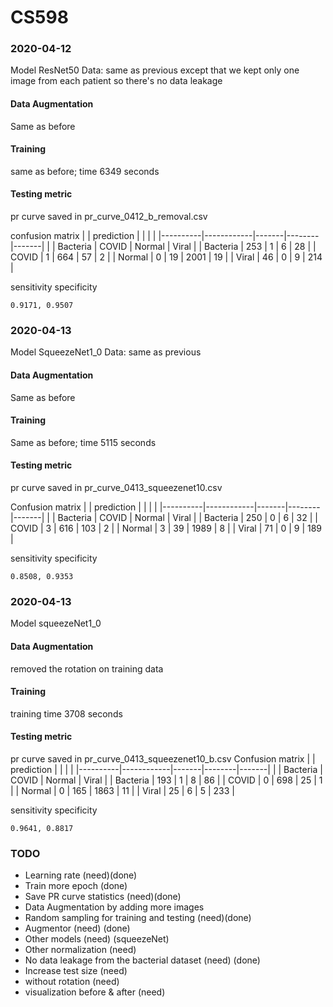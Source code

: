 # CS598

### 2020-04-12
Model ResNet50
Data: same as previous except that we kept only one image from each patient so there's no data leakage
#### Data Augmentation
Same as before
#### Training
same as before; time 6349 seconds
#### Testing metric
pr curve saved in pr_curve_0412_b_removal.csv

confusion matrix
|          | prediction |       |        |       |
|----------|------------|-------|--------|-------|
|          | Bacteria   | COVID | Normal | Viral |
| Bacteria | 253        | 1     | 6      | 28    |
| COVID    | 1          | 664   | 57     | 2     |
| Normal   | 0          | 19    | 2001   | 19    |
| Viral    | 46         | 0     | 9      | 214   |

sensitivity specificity
```
0.9171, 0.9507
```
### 2020-04-13
Model SqueezeNet1_0
Data: same as previous
#### Data Augmentation
Same as before
#### Training
Same as before; time 5115 seconds
#### Testing metric
pr curve saved in pr_curve_0413_squeezenet10.csv

Confusion matrix
|          | prediction |       |        |       |
|----------|------------|-------|--------|-------|
|          | Bacteria   | COVID | Normal | Viral |
| Bacteria | 250        | 0     | 6      | 32    |
| COVID    | 3          | 616   | 103    | 2     |
| Normal   | 3          | 39    | 1989   | 8     |
| Viral    | 71         | 0     | 9      | 189   |

sensitivity specificity
```
0.8508, 0.9353
```
### 2020-04-13
Model squeezeNet1_0
#### Data Augmentation
removed the rotation on training data
#### Training
training time 3708 seconds
#### Testing metric
pr curve saved in pr_curve_0413_squeezenet10_b.csv
Confusion matrix
|          | prediction |       |        |       |
|----------|------------|-------|--------|-------|
|          | Bacteria   | COVID | Normal | Viral |
| Bacteria | 193        | 1     | 8      | 86    |
| COVID    | 0          | 698   | 25     | 1     |
| Normal   | 0          | 165   | 1863   | 11    |
| Viral    | 25         | 6     | 5      | 233   |

sensitivity specificity
```
0.9641, 0.8817
```





### TODO
* Learning rate (need)(done)
* Train more epoch (done)
* Save PR curve statistics (need)(done)
* Data Augmentation by adding more images
* Random sampling for training and testing (need)(done)
* Augmentor (need) (done)
* Other models (need) (squeezeNet)
* Other normalization (need)
* No data leakage from the bacterial dataset (need) (done)
* Increase test size (need)
* without rotation (need)
* visualization before & after (need)

